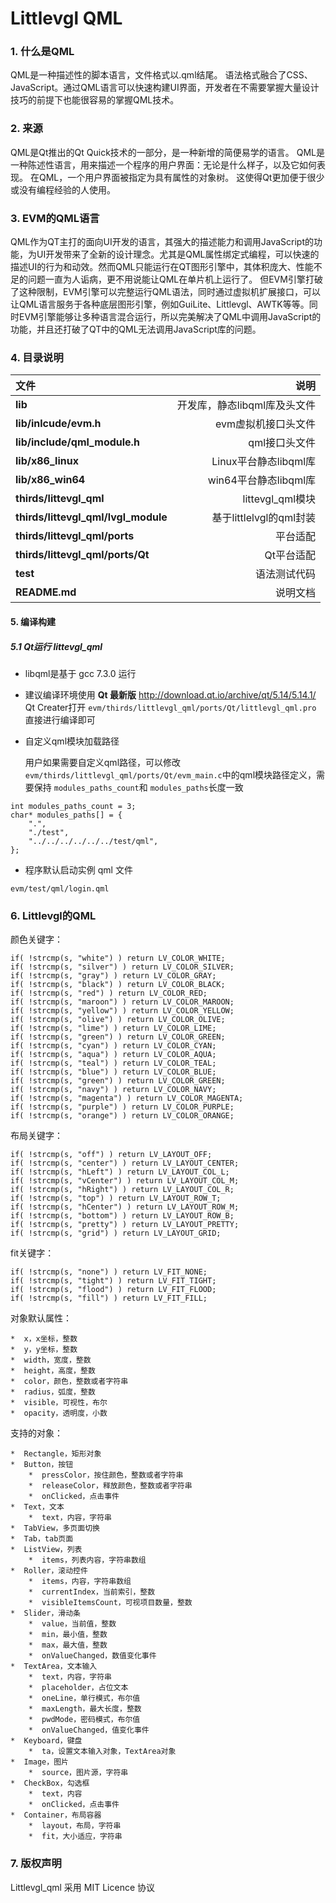 Littlevgl QML
=========================
###  1. 什么是QML

QML是一种描述性的脚本语言，文件格式以.qml结尾。
语法格式融合了CSS、JavaScript。通过QML语言可以快速构建UI界面，开发者在不需要掌握大量设计技巧的前提下也能很容易的掌握QML技术。


### 2. 来源

QML是Qt推出的Qt Quick技术的一部分，是一种新增的简便易学的语言。
QML是一种陈述性语言，用来描述一个程序的用户界面：无论是什么样子，以及它如何表现。
在QML，一个用户界面被指定为具有属性的对象树。 这使得Qt更加便于很少或没有编程经验的人使用。


### 3. EVM的QML语言

QML作为QT主打的面向UI开发的语言，其强大的描述能力和调用JavaScript的功能，为UI开发带来了全新的设计理念。尤其是QML属性绑定式编程，可以快速的描述UI的行为和动效。然而QML只能运行在QT图形引擎中，其体积庞大、性能不足的问题一直为人诟病，更不用说能让QML在单片机上运行了。
但EVM引擎打破了这种限制，EVM引擎可以完整运行QML语法，同时通过虚拟机扩展接口，可以让QML语言服务于各种底层图形引擎，例如GuiLite、Littlevgl、AWTK等等。同时EVM引擎能够让多种语言混合运行，所以完美解决了QML中调用JavaScript的功能，并且还打破了QT中的QML无法调用JavaScript库的问题。


### 4.  目录说明

| 文件      |    说明|
| :-------- | --------:| 
| **lib**|    开发库，静态libqml库及头文件|
| **lib/inlcude/evm.h**|    evm虚拟机接口头文件|
| **lib/include/qml_module.h**| qml接口头文件|
| **lib/x86_linux**|    Linux平台静态libqml库|
| **lib/x86_win64**|    win64平台静态libqml库|
| **thirds/littevgl_qml**| littevgl_qml模块| 
| **thirds/littevgl_qml/lvgl_module**| 基于littlelvgl的qml封装| 
| **thirds/littevgl_qml/ports**| 平台适配| 
| **thirds/littevgl_qml/ports/Qt**| Qt平台适配| | 
| **test**|    语法测试代码 |
| **README.md**|   说明文档 |


#### 5.  编译构建

##### 5.1  Qt运行 littevgl_qml

+ libqml是基于 gcc 7.3.0  运行
+ 建议编译环境使用 **Qt 最新版**  http://download.qt.io/archive/qt/5.14/5.14.1/  Qt Creater打开 `evm/thirds/littlevgl_qml/ports/Qt/littlevgl_qml.pro` 直接进行编译即可

+ 自定义qml模块加载路径

	用户如果需要自定义qml路径，可以修改 `evm/thirds/littlevgl_qml/ports/Qt/evm_main.c`中的qml模块路径定义，需要保持 `modules_paths_count`和 `modules_paths`长度一致
```
int modules_paths_count = 3;
char* modules_paths[] = {
    ".",
    "./test",
    "../../../../../../test/qml",
};
```

+  程序默认启动实例 qml 文件
```
evm/test/qml/login.qml
```

### 6. Littlevgl的QML

颜色关键字：

    if( !strcmp(s, "white") ) return LV_COLOR_WHITE;
    if( !strcmp(s, "silver") ) return LV_COLOR_SILVER;
    if( !strcmp(s, "gray") ) return LV_COLOR_GRAY;
    if( !strcmp(s, "black") ) return LV_COLOR_BLACK;
    if( !strcmp(s, "red") ) return LV_COLOR_RED;
    if( !strcmp(s, "maroon") ) return LV_COLOR_MAROON;
    if( !strcmp(s, "yellow") ) return LV_COLOR_YELLOW;
    if( !strcmp(s, "olive") ) return LV_COLOR_OLIVE;
    if( !strcmp(s, "lime") ) return LV_COLOR_LIME;
    if( !strcmp(s, "green") ) return LV_COLOR_GREEN;
    if( !strcmp(s, "cyan") ) return LV_COLOR_CYAN;
    if( !strcmp(s, "aqua") ) return LV_COLOR_AQUA;
    if( !strcmp(s, "teal") ) return LV_COLOR_TEAL;
    if( !strcmp(s, "blue") ) return LV_COLOR_BLUE;
    if( !strcmp(s, "green") ) return LV_COLOR_GREEN;
    if( !strcmp(s, "navy") ) return LV_COLOR_NAVY;
    if( !strcmp(s, "magenta") ) return LV_COLOR_MAGENTA;
    if( !strcmp(s, "purple") ) return LV_COLOR_PURPLE;
    if( !strcmp(s, "orange") ) return LV_COLOR_ORANGE;
    
布局关键字：

    if( !strcmp(s, "off") ) return LV_LAYOUT_OFF;
    if( !strcmp(s, "center") ) return LV_LAYOUT_CENTER;
    if( !strcmp(s, "hLeft") ) return LV_LAYOUT_COL_L;
    if( !strcmp(s, "vCenter") ) return LV_LAYOUT_COL_M;
    if( !strcmp(s, "hRight") ) return LV_LAYOUT_COL_R;
    if( !strcmp(s, "top") ) return LV_LAYOUT_ROW_T;
    if( !strcmp(s, "hCenter") ) return LV_LAYOUT_ROW_M;
    if( !strcmp(s, "bottom") ) return LV_LAYOUT_ROW_B;
    if( !strcmp(s, "pretty") ) return LV_LAYOUT_PRETTY;
    if( !strcmp(s, "grid") ) return LV_LAYOUT_GRID;
    
fit关键字：

    if( !strcmp(s, "none") ) return LV_FIT_NONE;
    if( !strcmp(s, "tight") ) return LV_FIT_TIGHT;
    if( !strcmp(s, "flood") ) return LV_FIT_FLOOD;
    if( !strcmp(s, "fill") ) return LV_FIT_FILL;

对象默认属性：

    *  x，x坐标，整数
    *  y，y坐标，整数
    *  width，宽度，整数
    *  height，高度，整数
    *  color，颜色，整数或者字符串
    *  radius，弧度，整数
    *  visible，可视性，布尔
    *  opacity，透明度，小数
    

支持的对象：

    *  Rectangle，矩形对象
    *  Button，按钮
        *  pressColor，按住颜色，整数或者字符串
        *  releaseColor，释放颜色，整数或者字符串
        *  onClicked，点击事件
    *  Text，文本
        *  text，内容，字符串
    *  TabView，多页面切换
    *  Tab，tab页面
    *  ListView，列表
        *  items，列表内容，字符串数组
    *  Roller，滚动控件
        *  items，内容，字符串数组
        *  currentIndex，当前索引，整数
        *  visibleItemsCount，可视项目数量，整数
    *  Slider，滑动条
        *  value，当前值，整数
        *  min，最小值，整数
        *  max，最大值，整数
        *  onValueChanged，数值变化事件
    *  TextArea，文本输入
        *  text，内容，字符串
        *  placeholder，占位文本
        *  oneLine，单行模式，布尔值
        *  maxLength，最大长度，整数
        *  pwdMode，密码模式，布尔值
        *  onValueChanged，值变化事件
    *  Keyboard，键盘
        *  ta，设置文本输入对象，TextArea对象
    *  Image，图片
        *  source，图片源，字符串
    *  CheckBox，勾选框
        *  text，内容
        *  onClicked，点击事件
    *  Container，布局容器
        *  layout，布局，字符串
        *  fit，大小适应，字符串
        
###  7. 版权声明

Littlevgl_qml 采用 MIT Licence 协议
